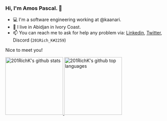 ### Hi, I'm Amos Pascal. 👋

-   💻 I'm a software engineering working at @kaanari.
-   🏡 I live in Abidjan in Ivory Coast.
-   📫 You can reach me to ask for help any problem via: [Linkedin](https://www.linkedin.com/in/amos-pascal-amos-645a0418a), [Twitter](https://twitter.com/giau_tm), Discord (`201Rich_K#2259`)

Nice to meet you!

<a href="https://github.com/201RichK">
  <img height="180em" src="https://github-readme-stats.vercel.app/api?username=201RichK&show_icons=true&theme=merko&count_private=true" alt="201RichK's github stats" />
  <img height="180em" src="https://github-readme-stats.vercel.app/api/top-langs/?username=201RichK&theme=merko&layout=compact" alt="201RichK's github top languages" />
</a>
<!--
**201RichK/201RichK** is a ✨ _special_ ✨ repository because its `README.md` (this file) appears on your GitHub profile.

Here are some ideas to get you started:

-   🔭 I’m currently working on ...
-   🌱 I’m currently learning ...
-   👯 I’m looking to collaborate on ...
-   🤔 I’m looking for help with ...
-   💬 Ask me about ...
-   😄 Pronouns: ...
-   ⚡ Fun fact: ...
    -->
